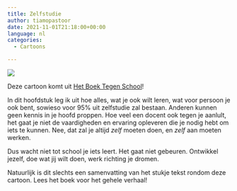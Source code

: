 ```yaml
---
title: Zelfstudie
author: tiamopastoor
date: 2021-11-01T21:18:00+00:00
language: nl
categories:
  - Cartoons

---
```

![](/uploads/2021/07/H7-Zelfstudie-1_result.webp) 

Deze cartoon komt uit [Het Boek Tegen School][2]!

In dit hoofdstuk leg ik uit hoe alles, wat je ook wilt leren, wat voor persoon je ook bent, sowieso voor 95% uit zelfstudie zal bestaan. Anderen kunnen geen kennis in je hoofd proppen. Hoe veel een docent ook tegen je aanlult, het gaat je niet de vaardigheden en ervaring opleveren die je nodig hebt om iets te kunnen. Nee, dat zal je altijd _zelf_ moeten doen, en _zelf_ aan moeten werken.

Dus wacht niet tot school je iets leert. Het gaat niet gebeuren. Ontwikkel jezelf, doe wat jij wilt doen, werk richting je dromen.

Natuurlijk is dit slechts een samenvatting van het stukje tekst rondom deze cartoon. Lees het boek voor het gehele verhaal!

 [1]: /uploads/2021/07/H7-Zelfstudie-1.jpg
 [2]: /books/het-boek-tegen-school/